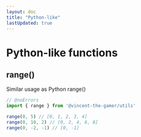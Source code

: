 ```yaml
---
layout: doc
title: "Python-like"
lastUpdated: true
---
```


# Python-like functions

## range()

Similar usage as Python range()

```ts twoslash
// @noErrors
import { range } from '@vincent-the-gamer/utils'

range(0, 5) // [0, 1, 2, 3, 4]
range(0, 10, 2) // [0, 2, 4, 6, 8]
range(0, -2, -1) // [0, -1]
```
